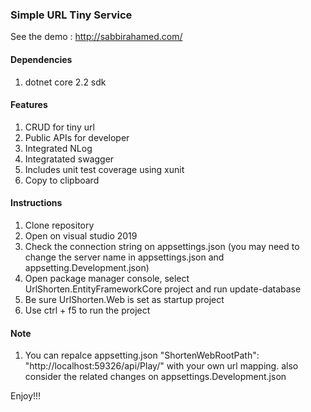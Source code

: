 ### Simple URL Tiny Service

See the demo : http://sabbirahamed.com/

#### Dependencies
1. dotnet core 2.2 sdk

#### Features
1. CRUD for tiny url
2. Public APIs for developer
3. Integrated NLog
4. Integratated swagger
5. Includes unit test coverage using xunit
6. Copy to clipboard

#### Instructions
1. Clone repository
2. Open on visual studio 2019
3. Check the connection string on appsettings.json (you may need to change the server name in appsettings.json and appsetting.Development.json)
4. Open package manager console, select UrlShorten.EntityFrameworkCore project and run update-database
5. Be sure UrlShorten.Web is set as startup project
6. Use ctrl + f5 to run the project

#### Note
1. You can repalce appsetting.json "ShortenWebRootPath": "http://localhost:59326/api/Play/" with your own url mapping. also consider the related changes on appsettings.Development.json

Enjoy!!!
